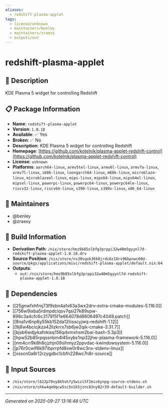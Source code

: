 ```yaml
---
aliases:
  - redshift-plasma-applet
tags:
  - license/unknown
  - maintainers/benley
  - maintainers/zraexy
  - outputs/out
---
```


# redshift-plasma-applet

## 📝 Description

KDE Plasma 5 widget for controlling Redshift

## 📋 Package Information

- **Name**: `redshift-plasma-applet`
- **Version**: `1.0.18`
- **Available**: ✅ Yes
- **Broken**: ✅ No
- **Description**: KDE Plasma 5 widget for controlling Redshift
- **Homepage**: [https://github.com/kotelnik/plasma-applet-redshift-control](https://github.com/kotelnik/plasma-applet-redshift-control)
- **License**: `unknown`
- **Platforms**: `aarch64-linux`, `armv5tel-linux`, `armv6l-linux`, `armv7a-linux`, `armv7l-linux`, `i686-linux`, `loongarch64-linux`, `m68k-linux`, `microblaze-linux`, `microblazeel-linux`, `mips-linux`, `mips64-linux`, `mips64el-linux`, `mipsel-linux`, `powerpc-linux`, `powerpc64-linux`, `powerpc64le-linux`, `riscv32-linux`, `riscv64-linux`, `s390-linux`, `s390x-linux`, `x86_64-linux`
## 👥 Maintainers

- @benley
- @zraexy


## 🔧 Build Information

- **Derivation Path**: `/nix/store/hmz9b85xlbfg3prppi32w40m5gyynl7d-redshift-plasma-applet-1.0.18.drv`
- **Source Position**: `/nix/store/ns30sqxb36k8jrds8z18rv96bpnwc60d-source/pkgs/applications/misc/redshift-plasma-applet/default.nix:64`
- **Outputs**:
  - `out`:  `/nix/store/hmz9b85xlbfg3prppi32w40m5gyynl7d-redshift-plasma-applet-1.0.18`

## 🔗 Dependencies

- [[25gnwfxhfmj73f9sbn4afx63a3wx2drv-extra-cmake-modules-5.116.0]]
- [[756w9ixba5rdmpdciqsv7qsi27k89spw-898c3a4cfc6c317915f1e664078d8606497c4049.patch]]
- [[8na1vi6np6y55kb152da12liisscyjwq-redshift-1.12]]
- [[9j8w4bcicjkza42lizkrrx7sb6jw2qik-cmake-3.31.7]]
- [[bjsb6wdjykafnkixq156qdvmxhsm2bai-bash-5.3p3]]
- [[hpw52b85rpqssnbm4l45xybx1np32jhw-plasma-framework-5.116.0]]
- [[nm4crr9k8h8cjzhjn09sihmyz2ppvdac-kwindowsystem-5.116.0]]
- [[p76r0cwlf6k97ibprrpfd8xw0r8wc3nx-stdenv-linux]]
- [[xsscn0a8r12rzygdbc1cbfn228wc7n8r-source]]

## 📁 Input Sources

- `/nix/store/l622p70vy8k5sh7y5wizi5f2mic6ynpg-source-stdenv.sh`
- `/nix/store/shkw4qm9qcw5sc5n1k5jznc83ny02r39-default-builder.sh`

---
*Generated on 2025-09-27 13:16:48 UTC*
